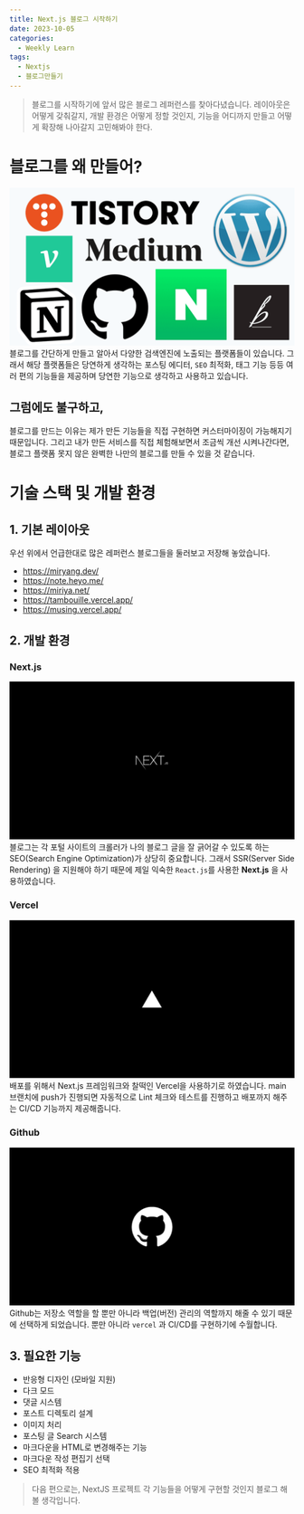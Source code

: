 ```yaml
---
title: Next.js 블로그 시작하기
date: 2023-10-05
categories:
  - Weekly Learn
tags:
  - Nextjs
  - 블로그만들기
---
```


> 블로그를 시작하기에 앞서 많은 블로그 레퍼런스를 찾아다녔습니다. 레이아웃은 어떻게 갖춰갈지, 개발 환경은 어떻게 정할 것인지, 기능을 어디까지 만들고 어떻게 확장해 나아갈지 고민해봐야 한다.

# 블로그를 왜 만들어?

![](images/Pasted%20image%2020231005200755.png)블로그를 간단하게 만들고 알아서 다양한 검색엔진에 노출되는 플랫폼들이 있습니다. 그래서 해당 플랫폼들은 당연하게 생각하는 포스팅 에디터, `SEO` 최적화, 태그 기능 등등 여러 편의 기능들을 제공하며 당연한 기능으로 생각하고 사용하고 있습니다.

## 그럼에도 불구하고,

블로그를 만드는 이유는 제가 만든 기능들을 직접 구현하면 커스터마이징이 가능해지기 때문입니다. 그리고 내가 만든 서비스를 직접 체험해보면서 조금씩 개선 시켜나간다면, 블로그 플랫폼 못지 않은 완벽한 나만의 블로그를 만들 수 있을 것 같습니다.

# 기술 스택 및 개발 환경

## 1. 기본 레이아웃

우선 위에서 언급한대로 많은 레퍼런스 블로그들을 둘러보고 저장해 놓았습니다.

- https://miryang.dev/
- https://note.heyo.me/
- https://miriya.net/
- https://tambouille.vercel.app/
- https://musing.vercel.app/

## 2. 개발 환경

### Next.js

![](images/Pasted%20image%2020231005192708.png) 블로그는 각 포털 사이트의 크롤러가 나의 블로그 글을 잘 긁어갈 수 있도록 하는 SEO(Search Engine Optimization)가 상당히 중요합니다. 그래서 SSR(Server Side Rendering) 을 지원해야 하기 때문에 제일 익숙한 `React.js`를 사용한 **Next.js** 을 사용하였습니다.

### Vercel

![](images/Pasted%20image%2020231005192643.png) 배포를 위해서 Next.js 프레임워크와 찰떡인 Vercel을 사용하기로 하였습니다. main 브랜치에 push가 진행되면 자동적으로 Lint 체크와 테스트를 진행하고 배포까지 해주는 CI/CD 기능까지 제공해줍니다.

### Github

![](images/Pasted%20image%2020231005192747.png) Github는 저장소 역할을 할 뿐만 아니라 백업(버전) 관리의 역할까지 해줄 수 있기 때문에 선택하게 되었습니다. 뿐만 아니라 `vercel` 과 CI/CD를 구현하기에 수월합니다.

## 3. 필요한 기능

- 반응형 디자인 (모바일 지원)
- 다크 모드
- 댓글 시스템
- 포스트 디렉토리 설계
- 이미지 처리
- 포스팅 글 Search 시스템
- 마크다운을 HTML로 변경해주는 기능
- 마크다운 작성 편집기 선택
- SEO 최적화 적용

> 다음 편으로는, NextJS 프로젝트 각 기능들을 어떻게 구현할 것인지 블로그 해볼 생각입니다.
